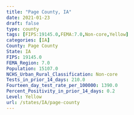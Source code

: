 ```yaml
---
title: "Page County, IA"
date: 2021-01-23
draft: false
type: county
tags: [FIPS:19145.0,FEMA:7.0,Non-core,Yellow]
categories: [IA]
County: Page County
State: IA
FIPS: 19145.0
FEMA_Region: 7.0
Population: 15107.0
NCHS_Urban_Rural_Classification: Non-core
Tests_in_prior_14_days: 210.0
Fourteen_day_test_rate_per_100000: 1390.0
Percent_Positivity_in_prior_14_days: 0.2
Level: Yellow
url: /states/IA/page-county
---
```



